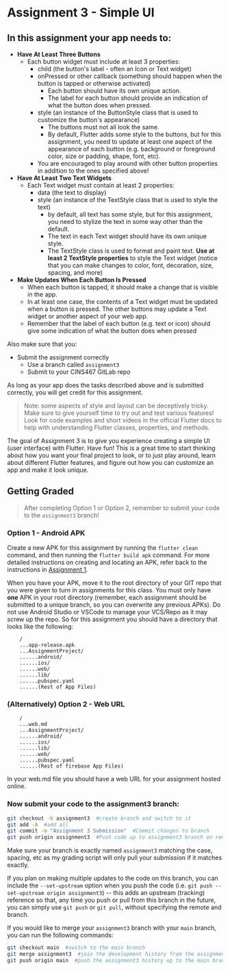 # Assignment 3 - Simple UI

## In this assignment your app needs to:

* **Have At Least Three Buttons**
  * Each button widget must include at least 3 properties:
    * child (the button's label - often an Icon or Text widget)
    * onPressed or other callback (something should happen when the button is tapped or otherwise activated)
      * Each button should have its own unique action.
      * The label for each button should provide an indication of what the button does when pressed.
    * style (an instance of the ButtonStyle class that is used to customize the button's appearance)
      * The buttons must not all look the same.
      * By default, Flutter adds some style to the buttons, but for this assignment, you need to update at least one aspect of the appearance of each button (e.g. background or foreground color, size or padding, shape, font, etc).
    * You are encouraged to play around with other button properties in addition to the ones specified above!
* **Have At Least Two Text Widgets**
  * Each Text widget must contain at least 2 properties:
    * data (the text to display)
    * style (an instance of the TextStyle class that is used to style the text)
      * by default, all text has some style, but for this assignment, you need to stylize the text in some way other than the default.
      * The text in each Text widget should have its own unique style.
      * The TextStyle class is used to format and paint text. **Use at least 2 TextStyle properties** to style the Text widget (notice that you can make changes to color, font, decoration, size, spacing, and more)
* **Make Updates When Each Button Is Pressed**
  * When each button is tapped, it should make a change that is visible in the app.
  * In at least one case, the contents of a Text widget must be updated when a button is pressed. The other buttons may update a Text widget or another aspect of your web app.
  * Remember that the label of each button (e.g. text or icon) should give some indication of what the button does when pressed

Also make sure that you:
* Submit the assignment correctly
  * Use a branch called `assignment3`
  * Submit to your CINS467 GitLab repo

As long as your app does the tasks described above and is submitted correctly, you will get credit for this assignment.

> Note: some aspects of style and layout can be deceptively tricky. Make sure to give yourself time to try out and test various features! Look for code examples and short videos in the official Flutter docs to help with understanding Flutter classes, properties, and methods.

The goal of Assignment 3 is to give you experience creating a simple UI (user interface) with Flutter. Have fun! This is a great time to start thinking about how you want your final project to look, or to just play around, learn about different Flutter features, and figure out how you can customize an app and make it look unique.

## Getting Graded

> After completing Option 1 or Option 2, remember to submit your code to the `assignment3` branch!

### Option 1 - Android APK

Create a new APK for this assignment by running the `flutter clean` command, and then running the `flutter build apk` command. For more detailed instructions on creating and locating an APK, refer back to the instructions in [Assignment 1](https://github.com/shelleywong/CINS467-Course-Materials/blob/main/Assignments/Assignment1.md#getting-graded).

When you have your APK, move it to the root directory of your GIT repo that you were given to turn in assignments for this class. You must only have **one** APK in your root directory (remember, each assignment should be submitted to a unique branch, so you can overwrite any previous APKs). Do not use Android Studio or VSCode to manage your VCS/Repo as it may screw up the repo. So for this assignment you should have a directory that looks like the following:

```
    /
    ...app-release.apk
    ...AssignmentProject/
    ......android/
    ......ios/
    ......web/
    ......lib/
    ......pubspec.yaml
    ......(Rest of App Files)
```

### (Alternatively) Option 2 - Web URL

```
    /
    ...web.md
    ...AssignmentProject/
    ......android/
    ......ios/
    ......lib/
    ......web/
    ......pubspec.yaml
    ......(Rest of firebase App Files)
```
In your web.md file you should have a web URL for your assignment hosted online.

### Now submit your code to the **assignment3** branch:

```bash
git checkout -b assignment3  #create branch and switch to it
git add -A  #add all
git commit -m "Assignment 3 Submission"  #Commit changes to branch
git push origin assignment3  #Push code up to assignment3 branch on remote
```

Make sure your branch is exactly named `assignment3` matching the case, spacing, etc as my grading script will only pull your submission if it matches exactly.

If you plan on making multiple updates to the code on this branch, you can include the `--set-upstream` option when you push the code (i.e. `git push --set-upstream origin assignment3`) -- this adds an upstream (tracking) reference so that, any time you push or pull from this branch in the future, you can simply use `git push` or `git pull`, without specifying the remote and branch.

If you would like to merge your `assignment3` branch with your `main` branch, you can run the following commands:
```bash
git checkout main  #switch to the main branch
git merge assignment3  #join the development history from the assignment3 branch with the current (main) branch
git push origin main  #push the assignment3 history up to the main branch on the remote
```
